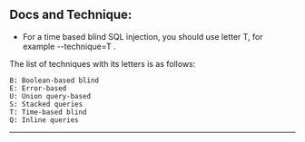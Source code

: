 ## Docs and Technique:

- For a time based blind SQL injection, you should use letter T, for example --technique=T .

The list of techniques with its letters is as follows:

```
B: Boolean-based blind
E: Error-based
U: Union query-based
S: Stacked queries
T: Time-based blind
Q: Inline queries
```

--------------------------------------------------------------------------
